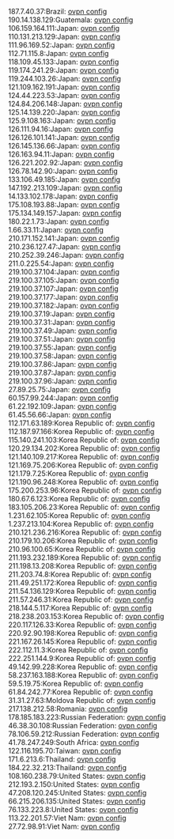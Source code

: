 187.7.40.37:Brazil: [ovpn config](vpn/187_7_40_37.ovpn)  
190.14.138.129:Guatemala: [ovpn config](vpn/190_14_138_129.ovpn)  
106.159.164.111:Japan: [ovpn config](vpn/106_159_164_111.ovpn)  
110.131.213.129:Japan: [ovpn config](vpn/110_131_213_129.ovpn)  
111.96.169.52:Japan: [ovpn config](vpn/111_96_169_52.ovpn)  
112.71.115.8:Japan: [ovpn config](vpn/112_71_115_8.ovpn)  
118.109.45.133:Japan: [ovpn config](vpn/118_109_45_133.ovpn)  
119.174.241.29:Japan: [ovpn config](vpn/119_174_241_29.ovpn)  
119.244.103.26:Japan: [ovpn config](vpn/119_244_103_26.ovpn)  
121.109.162.191:Japan: [ovpn config](vpn/121_109_162_191.ovpn)  
124.44.223.53:Japan: [ovpn config](vpn/124_44_223_53.ovpn)  
124.84.206.148:Japan: [ovpn config](vpn/124_84_206_148.ovpn)  
125.14.139.220:Japan: [ovpn config](vpn/125_14_139_220.ovpn)  
125.9.108.163:Japan: [ovpn config](vpn/125_9_108_163.ovpn)  
126.111.94.16:Japan: [ovpn config](vpn/126_111_94_16.ovpn)  
126.126.101.141:Japan: [ovpn config](vpn/126_126_101_141.ovpn)  
126.145.136.66:Japan: [ovpn config](vpn/126_145_136_66.ovpn)  
126.163.94.11:Japan: [ovpn config](vpn/126_163_94_11.ovpn)  
126.221.202.92:Japan: [ovpn config](vpn/126_221_202_92.ovpn)  
126.78.142.90:Japan: [ovpn config](vpn/126_78_142_90.ovpn)  
133.106.49.185:Japan: [ovpn config](vpn/133_106_49_185.ovpn)  
147.192.213.109:Japan: [ovpn config](vpn/147_192_213_109.ovpn)  
14.133.102.178:Japan: [ovpn config](vpn/14_133_102_178.ovpn)  
175.108.193.88:Japan: [ovpn config](vpn/175_108_193_88.ovpn)  
175.134.149.157:Japan: [ovpn config](vpn/175_134_149_157.ovpn)  
180.22.1.73:Japan: [ovpn config](vpn/180_22_1_73.ovpn)  
1.66.33.11:Japan: [ovpn config](vpn/1_66_33_11.ovpn)  
210.171.152.141:Japan: [ovpn config](vpn/210_171_152_141.ovpn)  
210.236.127.47:Japan: [ovpn config](vpn/210_236_127_47.ovpn)  
210.252.39.246:Japan: [ovpn config](vpn/210_252_39_246.ovpn)  
211.0.225.54:Japan: [ovpn config](vpn/211_0_225_54.ovpn)  
219.100.37.104:Japan: [ovpn config](vpn/219_100_37_104.ovpn)  
219.100.37.105:Japan: [ovpn config](vpn/219_100_37_105.ovpn)  
219.100.37.107:Japan: [ovpn config](vpn/219_100_37_107.ovpn)  
219.100.37.177:Japan: [ovpn config](vpn/219_100_37_177.ovpn)  
219.100.37.182:Japan: [ovpn config](vpn/219_100_37_182.ovpn)  
219.100.37.19:Japan: [ovpn config](vpn/219_100_37_19.ovpn)  
219.100.37.31:Japan: [ovpn config](vpn/219_100_37_31.ovpn)  
219.100.37.49:Japan: [ovpn config](vpn/219_100_37_49.ovpn)  
219.100.37.51:Japan: [ovpn config](vpn/219_100_37_51.ovpn)  
219.100.37.55:Japan: [ovpn config](vpn/219_100_37_55.ovpn)  
219.100.37.58:Japan: [ovpn config](vpn/219_100_37_58.ovpn)  
219.100.37.86:Japan: [ovpn config](vpn/219_100_37_86.ovpn)  
219.100.37.87:Japan: [ovpn config](vpn/219_100_37_87.ovpn)  
219.100.37.96:Japan: [ovpn config](vpn/219_100_37_96.ovpn)  
27.89.25.75:Japan: [ovpn config](vpn/27_89_25_75.ovpn)  
60.157.99.244:Japan: [ovpn config](vpn/60_157_99_244.ovpn)  
61.22.192.109:Japan: [ovpn config](vpn/61_22_192_109.ovpn)  
61.45.56.66:Japan: [ovpn config](vpn/61_45_56_66.ovpn)  
112.171.63.189:Korea Republic of: [ovpn config](vpn/112_171_63_189.ovpn)  
112.187.97.166:Korea Republic of: [ovpn config](vpn/112_187_97_166.ovpn)  
115.140.241.103:Korea Republic of: [ovpn config](vpn/115_140_241_103.ovpn)  
120.29.134.202:Korea Republic of: [ovpn config](vpn/120_29_134_202.ovpn)  
121.140.109.217:Korea Republic of: [ovpn config](vpn/121_140_109_217.ovpn)  
121.169.75.206:Korea Republic of: [ovpn config](vpn/121_169_75_206.ovpn)  
121.179.7.25:Korea Republic of: [ovpn config](vpn/121_179_7_25.ovpn)  
121.190.96.248:Korea Republic of: [ovpn config](vpn/121_190_96_248.ovpn)  
175.200.253.96:Korea Republic of: [ovpn config](vpn/175_200_253_96.ovpn)  
180.67.6.123:Korea Republic of: [ovpn config](vpn/180_67_6_123.ovpn)  
183.105.206.23:Korea Republic of: [ovpn config](vpn/183_105_206_23.ovpn)  
1.231.62.105:Korea Republic of: [ovpn config](vpn/1_231_62_105.ovpn)  
1.237.213.104:Korea Republic of: [ovpn config](vpn/1_237_213_104.ovpn)  
210.121.236.216:Korea Republic of: [ovpn config](vpn/210_121_236_216.ovpn)  
210.179.10.206:Korea Republic of: [ovpn config](vpn/210_179_10_206.ovpn)  
210.96.100.65:Korea Republic of: [ovpn config](vpn/210_96_100_65.ovpn)  
211.193.232.189:Korea Republic of: [ovpn config](vpn/211_193_232_189.ovpn)  
211.198.13.208:Korea Republic of: [ovpn config](vpn/211_198_13_208.ovpn)  
211.203.74.8:Korea Republic of: [ovpn config](vpn/211_203_74_8.ovpn)  
211.49.251.172:Korea Republic of: [ovpn config](vpn/211_49_251_172.ovpn)  
211.54.136.129:Korea Republic of: [ovpn config](vpn/211_54_136_129.ovpn)  
211.57.246.31:Korea Republic of: [ovpn config](vpn/211_57_246_31.ovpn)  
218.144.5.117:Korea Republic of: [ovpn config](vpn/218_144_5_117.ovpn)  
218.238.203.153:Korea Republic of: [ovpn config](vpn/218_238_203_153.ovpn)  
220.117.126.33:Korea Republic of: [ovpn config](vpn/220_117_126_33.ovpn)  
220.92.90.198:Korea Republic of: [ovpn config](vpn/220_92_90_198.ovpn)  
221.167.26.145:Korea Republic of: [ovpn config](vpn/221_167_26_145.ovpn)  
222.112.11.3:Korea Republic of: [ovpn config](vpn/222_112_11_3.ovpn)  
222.251.144.9:Korea Republic of: [ovpn config](vpn/222_251_144_9.ovpn)  
49.142.99.228:Korea Republic of: [ovpn config](vpn/49_142_99_228.ovpn)  
58.237.163.188:Korea Republic of: [ovpn config](vpn/58_237_163_188.ovpn)  
59.5.19.75:Korea Republic of: [ovpn config](vpn/59_5_19_75.ovpn)  
61.84.242.77:Korea Republic of: [ovpn config](vpn/61_84_242_77.ovpn)  
31.31.27.63:Moldova Republic of: [ovpn config](vpn/31_31_27_63.ovpn)  
217.138.212.58:Romania: [ovpn config](vpn/217_138_212_58.ovpn)  
178.185.183.223:Russian Federation: [ovpn config](vpn/178_185_183_223.ovpn)  
46.38.30.108:Russian Federation: [ovpn config](vpn/46_38_30_108.ovpn)  
78.106.59.212:Russian Federation: [ovpn config](vpn/78_106_59_212.ovpn)  
41.78.247.249:South Africa: [ovpn config](vpn/41_78_247_249.ovpn)  
122.116.195.70:Taiwan: [ovpn config](vpn/122_116_195_70.ovpn)  
171.6.213.6:Thailand: [ovpn config](vpn/171_6_213_6.ovpn)  
184.22.32.213:Thailand: [ovpn config](vpn/184_22_32_213.ovpn)  
108.160.238.79:United States: [ovpn config](vpn/108_160_238_79.ovpn)  
212.193.2.150:United States: [ovpn config](vpn/212_193_2_150.ovpn)  
47.208.120.245:United States: [ovpn config](vpn/47_208_120_245.ovpn)  
66.215.206.135:United States: [ovpn config](vpn/66_215_206_135.ovpn)  
76.133.223.8:United States: [ovpn config](vpn/76_133_223_8.ovpn)  
113.22.201.57:Viet Nam: [ovpn config](vpn/113_22_201_57.ovpn)  
27.72.98.91:Viet Nam: [ovpn config](vpn/27_72_98_91.ovpn)  
